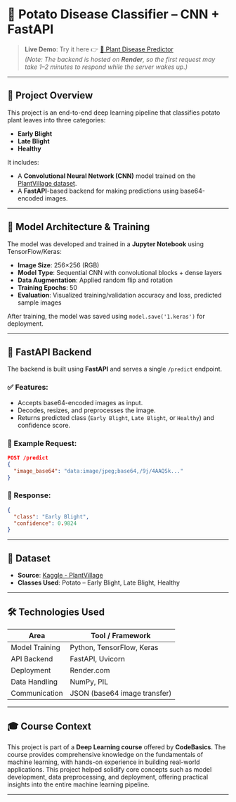 # 🌿 Potato Disease Classifier – CNN + FastAPI

> **Live Demo**: Try it here 👉 [🔗 Plant Disease Predictor](https://potato-disease-classifier-frontend.onrender.com)  
> _(Note: The backend is hosted on **Render**, so the first request may take 1–2 minutes to respond while the server wakes up.)_

---

## 📌 Project Overview

This project is an end-to-end deep learning pipeline that classifies potato plant leaves into three categories:
- **Early Blight**
- **Late Blight**
- **Healthy**

It includes:
- A **Convolutional Neural Network (CNN)** model trained on the [PlantVillage dataset](https://www.kaggle.com/datasets/arjuntejaswi/plant-village?resource=download).
- A **FastAPI**-based backend for making predictions using base64-encoded images.
---

## 🧠 Model Architecture & Training

The model was developed and trained in a **Jupyter Notebook** using TensorFlow/Keras:

- **Image Size**: 256×256 (RGB)
- **Model Type**: Sequential CNN with convolutional blocks + dense layers
- **Data Augmentation**: Applied random flip and rotation
- **Training Epochs**: 50
- **Evaluation**: Visualized training/validation accuracy and loss, predicted sample images

After training, the model was saved using `model.save('1.keras')` for deployment.

---

## 🚀 FastAPI Backend

The backend is built using **FastAPI** and serves a single `/predict` endpoint.

### ✅ Features:
- Accepts base64-encoded images as input.
- Decodes, resizes, and preprocesses the image.
- Returns predicted class (`Early Blight`, `Late Blight`, or `Healthy`) and confidence score.

### 🔧 Example Request:
```json
POST /predict
{
  "image_base64": "data:image/jpeg;base64,/9j/4AAQSk..."
}
```

### 🔁 Response:
```json
{
  "class": "Early Blight",
  "confidence": 0.9824
}
```

---

## 📂 Dataset

- **Source**: [Kaggle - PlantVillage](https://www.kaggle.com/datasets/arjuntejaswi/plant-village?resource=download)
- **Classes Used**: Potato – Early Blight, Late Blight, Healthy

---

## 🛠️ Technologies Used

| Area           | Tool / Framework       |
|----------------|------------------------|
| Model Training | Python, TensorFlow, Keras |
| API Backend    | FastAPI, Uvicorn       |
| Deployment     | Render.com             |
| Data Handling  | NumPy, PIL             |
| Communication  | JSON (base64 image transfer) |

---

## 🎓 Course Context

This project is part of a **Deep Learning course** offered by **CodeBasics**. The course provides comprehensive knowledge on the fundamentals of machine learning, with hands-on experience in building real-world applications. This project helped solidify core concepts such as model development, data preprocessing, and deployment, offering practical insights into the entire machine learning pipeline.

---

